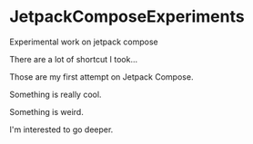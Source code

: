 # JetpackComposeExperiments
Experimental work on jetpack compose

There are a lot of shortcut I took...

Those are my first attempt on Jetpack Compose.

Something is really cool.

Something is weird.

I'm interested to go deeper.
